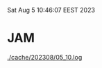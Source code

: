 Sat Aug  5 10:46:07 EEST 2023
# JAM
<a href='./cache/202308/05_10.log'>./cache/202308/05_10.log</a>
